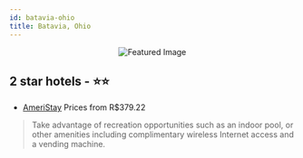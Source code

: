 ```yaml
---
id: batavia-ohio
title: Batavia, Ohio
---
```


<center><img src="https://i.travelapi.com/hotels/2000000/1070000/1060500/1060431/2915e551_z.jpg" alt="Featured Image" /></center>


##  2 star hotels - ⭐️⭐️

-    [AmeriStay](https://us.hurb.com/hotels/batavia/ameristay-JNP-JP01691B?cmp=18055) Prices from R$379.22
   > Take advantage of recreation opportunities such as an indoor pool, or other amenities including complimentary wireless Internet access and a vending machine.
